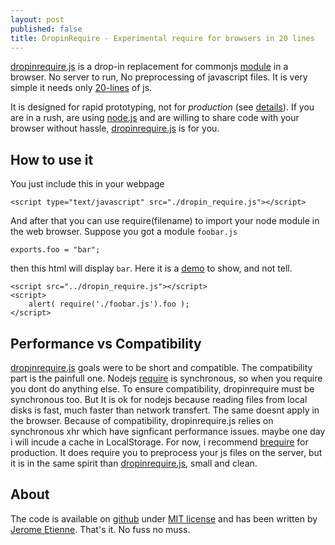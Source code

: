 ```yaml
---
layout: post
published: false
title: DropinRequire - Experimental require for browsers in 20 lines
---
```


[dropinrequire.js](http://jeromeetienne.github.com/dropinrequire.js)
is a drop-in replacement for commonjs [module](http://www.commonjs.org/specs/modules/1.0/)
in a browser. No server to run, No preprocessing of javascript files.
It is very simple it needs only [20-lines](https://github.com/jeromeetienne/dropinrequire.js/blob/master/dropin_require.js#L1-20)
of js.

It is designed for rapid prototyping, not for *production* (see <a href="#performance">details</a>).
If you are in a rush, are using [node.js](http://nodejs.org) and are willing to share code
with your browser without hassle, [dropinrequire.js](http://jeromeetienne.github.com/dropinrequire.js) is for you.

## How to use it

You just include this in your webpage

    <script type="text/javascript" src="./dropin_require.js"></script>

And after that you can use require(filename) to import your node module in the
web browser. 
Suppose you got a module `foobar.js`

    exports.foo	= "bar";

then this html will display `bar`. Here it is a [demo](http://jeromeetienne.github.com/dropinrequire.js/demo/) to show, and not tell.

    <script src="../dropin_require.js"></script>
    <script>
        alert( require('./foobar.js').foo );
    </script>

## Performance vs Compatibility

<a name="performance"></a>

[dropinrequire.js](http://jeromeetienne.github.com/dropinrequire.js) goals were to be short and compatible.
The compatibility part is the painfull one.
Nodejs [require](http://nodejs.org/docs/v0.4.3/api/globals.html#require) is synchronous, so when you require
you dont do anything else. To ensure compatibility, dropinrequire must be synchronous too.
But It is ok for nodejs because reading files from local disks is fast, much faster than network transfert.
The same doesnt apply in the browser.
Because of compatibility, dropinrequire.js relies on synchronous xhr which have
signficant performance issues. maybe one day i will incude a cache in LocalStorage.
For now, i recommend [brequire](https://github.com/weepy/brequire) for production.  It does
require you to preprocess your js files on the server, but it is in the same
spirit than [dropinrequire.js](http://jeromeetienne.github.com/dropinrequire.js), small and clean.

## About

The code is available on [github](https://github.com/jeromeetienne/dropinrequire.js) under
[MIT license](https://github.com/jeromeetienne/dropinrequire.js/blob/master/MIT-LICENSE.txt) and has been
written by [Jerome Etienne](http://jetienne.com).
That's it. No fuss no muss.
